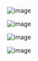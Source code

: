 ![image](https://github.com/shekharbiswas/system-design/assets/32758439/94128b6e-8a71-419a-aea0-d26038cc4c8a)

![image](https://github.com/shekharbiswas/system-design/assets/32758439/99fa7350-bff8-4b7d-9c85-79ffa759ccc8)

![image](https://github.com/shekharbiswas/system-design/assets/32758439/2d0676db-1c6b-461e-b202-35343e89bf1d)

![image](https://github.com/shekharbiswas/system-design/assets/32758439/49ec086b-6b32-4e1a-8941-2f814c24e314)

